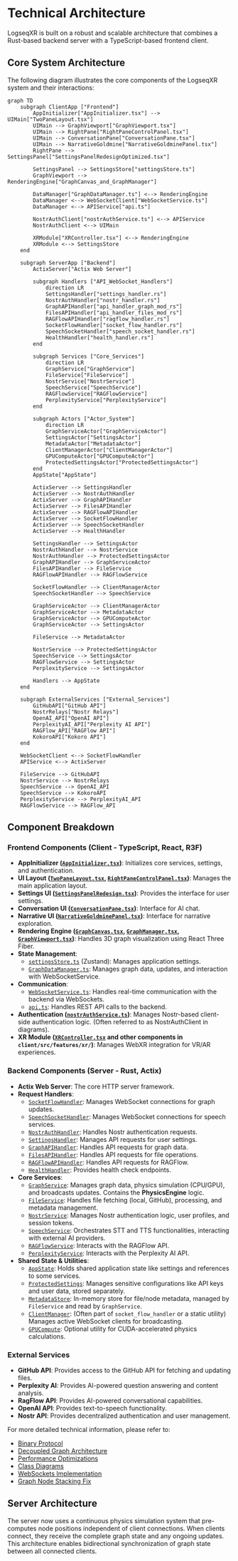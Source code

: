 # Technical Architecture

LogseqXR is built on a robust and scalable architecture that combines a Rust-based backend server with a TypeScript-based frontend client.

## Core System Architecture

The following diagram illustrates the core components of the LogseqXR system and their interactions:

```mermaid
graph TD
    subgraph ClientApp ["Frontend"]
        AppInitializer["AppInitializer.tsx"] --> UIMain["TwoPaneLayout.tsx"]
        UIMain --> GraphViewport["GraphViewport.tsx"]
        UIMain --> RightPane["RightPaneControlPanel.tsx"]
        UIMain --> ConversationPane["ConversationPane.tsx"]
        UIMain --> NarrativeGoldmine["NarrativeGoldminePanel.tsx"]
        RightPane --> SettingsPanel["SettingsPanelRedesignOptimized.tsx"]

        SettingsPanel --> SettingsStore["settingsStore.ts"]
        GraphViewport --> RenderingEngine["GraphCanvas_and_GraphManager"]

        DataManager["GraphDataManager.ts"] <--> RenderingEngine
        DataManager <--> WebSocketClient["WebSocketService.ts"]
        DataManager <--> APIService["api.ts"]

        NostrAuthClient["nostrAuthService.ts"] <--> APIService
        NostrAuthClient <--> UIMain

        XRModule["XRController.tsx"] <--> RenderingEngine
        XRModule <--> SettingsStore
    end

    subgraph ServerApp ["Backend"]
        ActixServer["Actix Web Server"]

        subgraph Handlers ["API_WebSocket_Handlers"]
            direction LR
            SettingsHandler["settings_handler.rs"]
            NostrAuthHandler["nostr_handler.rs"]
            GraphAPIHandler["api_handler_graph_mod_rs"]
            FilesAPIHandler["api_handler_files_mod_rs"]
            RAGFlowAPIHandler["ragflow_handler.rs"]
            SocketFlowHandler["socket_flow_handler.rs"]
            SpeechSocketHandler["speech_socket_handler.rs"]
            HealthHandler["health_handler.rs"]
        end

        subgraph Services ["Core_Services"]
            direction LR
            GraphService["GraphService"]
            FileService["FileService"]
            NostrService["NostrService"]
            SpeechService["SpeechService"]
            RAGFlowService["RAGFlowService"]
            PerplexityService["PerplexityService"]
        end

        subgraph Actors ["Actor_System"]
            direction LR
            GraphServiceActor["GraphServiceActor"]
            SettingsActor["SettingsActor"]
            MetadataActor["MetadataActor"]
            ClientManagerActor["ClientManagerActor"]
            GPUComputeActor["GPUComputeActor"]
            ProtectedSettingsActor["ProtectedSettingsActor"]
        end
        AppState["AppState"]

        ActixServer --> SettingsHandler
        ActixServer --> NostrAuthHandler
        ActixServer --> GraphAPIHandler
        ActixServer --> FilesAPIHandler
        ActixServer --> RAGFlowAPIHandler
        ActixServer --> SocketFlowHandler
        ActixServer --> SpeechSocketHandler
        ActixServer --> HealthHandler

        SettingsHandler --> SettingsActor
        NostrAuthHandler --> NostrService
        NostrAuthHandler --> ProtectedSettingsActor
        GraphAPIHandler --> GraphServiceActor
        FilesAPIHandler --> FileService
        RAGFlowAPIHandler --> RAGFlowService

        SocketFlowHandler --> ClientManagerActor
        SpeechSocketHandler --> SpeechService

        GraphServiceActor --> ClientManagerActor
        GraphServiceActor --> MetadataActor
        GraphServiceActor --> GPUComputeActor
        GraphServiceActor --> SettingsActor

        FileService --> MetadataActor

        NostrService --> ProtectedSettingsActor
        SpeechService --> SettingsActor
        RAGFlowService --> SettingsActor
        PerplexityService --> SettingsActor

        Handlers --> AppState
    end

    subgraph ExternalServices ["External_Services"]
        GitHubAPI["GitHub API"]
        NostrRelays["Nostr Relays"]
        OpenAI_API["OpenAI API"]
        PerplexityAI_API["Perplexity AI API"]
        RAGFlow_API["RAGFlow API"]
        KokoroAPI["Kokoro API"]
    end

    WebSocketClient <--> SocketFlowHandler
    APIService <--> ActixServer

    FileService --> GitHubAPI
    NostrService --> NostrRelays
    SpeechService --> OpenAI_API
    SpeechService --> KokoroAPI
    PerplexityService --> PerplexityAI_API
    RAGFlowService --> RAGFlow_API
```

## Component Breakdown

### Frontend Components (Client - TypeScript, React, R3F)

-   **AppInitializer ([`AppInitializer.tsx`](../../client/src/app/AppInitializer.tsx))**: Initializes core services, settings, and authentication.
-   **UI Layout ([`TwoPaneLayout.tsx`](../../client/src/app/TwoPaneLayout.tsx), [`RightPaneControlPanel.tsx`](../../client/src/app/components/RightPaneControlPanel.tsx))**: Manages the main application layout.
-   **Settings UI ([`SettingsPanelRedesign.tsx`](../../client/src/features/settings/components/panels/SettingsPanelRedesign.tsx))**: Provides the interface for user settings.
-   **Conversation UI ([`ConversationPane.tsx`](../../client/src/app/components/ConversationPane.tsx))**: Interface for AI chat.
-   **Narrative UI ([`NarrativeGoldminePanel.tsx`](../../client/src/app/components/NarrativeGoldminePanel.tsx))**: Interface for narrative exploration.
-   **Rendering Engine ([`GraphCanvas.tsx`](../../client/src/features/graph/components/GraphCanvas.tsx), [`GraphManager.tsx`](../../client/src/features/graph/components/GraphManager.tsx), [`GraphViewport.tsx`](../../client/src/features/graph/components/GraphViewport.tsx))**: Handles 3D graph visualization using React Three Fiber.
-   **State Management**:
    -   [`settingsStore.ts`](../../client/src/store/settingsStore.ts) (Zustand): Manages application settings.
    -   [`GraphDataManager.ts`](../../client/src/features/graph/managers/graphDataManager.ts): Manages graph data, updates, and interaction with WebSocketService.
-   **Communication**:
    -   [`WebSocketService.ts`](../../client/src/services/WebSocketService.ts): Handles real-time communication with the backend via WebSockets.
    -   [`api.ts`](../../client/src/services/api.ts): Handles REST API calls to the backend.
-   **Authentication ([`nostrAuthService.ts`](../../client/src/services/nostrAuthService.ts))**: Manages Nostr-based client-side authentication logic. (Often referred to as NostrAuthClient in diagrams).
-   **XR Module ([`XRController.tsx`](../../client/src/features/xr/components/XRController.tsx) and other components in `client/src/features/xr/`)**: Manages WebXR integration for VR/AR experiences.

### Backend Components (Server - Rust, Actix)

-   **Actix Web Server**: The core HTTP server framework.
-   **Request Handlers**:
    -   [`SocketFlowHandler`](../../src/handlers/socket_flow_handler.rs): Manages WebSocket connections for graph updates.
    -   [`SpeechSocketHandler`](../../src/handlers/speech_socket_handler.rs): Manages WebSocket connections for speech services.
    -   [`NostrAuthHandler`](../../src/handlers/nostr_handler.rs): Handles Nostr authentication requests.
    -   [`SettingsHandler`](../../src/handlers/settings_handler.rs): Manages API requests for user settings.
    -   [`GraphAPIHandler`](../../src/handlers/api_handler/graph/mod.rs): Handles API requests for graph data.
    -   [`FilesAPIHandler`](../../src/handlers/api_handler/files/mod.rs): Handles API requests for file operations.
    -   [`RAGFlowAPIHandler`](../../src/handlers/ragflow_handler.rs): Handles API requests for RAGFlow.
    -   [`HealthHandler`](../../src/handlers/health_handler.rs): Provides health check endpoints.
-   **Core Services**:
    -   [`GraphService`](../../src/services/graph_service.rs): Manages graph data, physics simulation (CPU/GPU), and broadcasts updates. Contains the **PhysicsEngine** logic.
    -   [`FileService`](../../src/services/file_service.rs): Handles file fetching (local, GitHub), processing, and metadata management.
    -   [`NostrService`](../../src/services/nostr_service.rs): Manages Nostr authentication logic, user profiles, and session tokens.
    -   [`SpeechService`](../../src/services/speech_service.rs): Orchestrates STT and TTS functionalities, interacting with external AI providers.
    -   [`RAGFlowService`](../../src/services/ragflow_service.rs): Interacts with the RAGFlow API.
    -   [`PerplexityService`](../../src/services/perplexity_service.rs): Interacts with the Perplexity AI API.
-   **Shared State & Utilities**:
    -   [`AppState`](../../src/app_state.rs): Holds shared application state like settings and references to some services.
    -   [`ProtectedSettings`](../../src/models/protected_settings.rs): Manages sensitive configurations like API keys and user data, stored separately.
    -   [`MetadataStore`](../../src/models/metadata.rs): In-memory store for file/node metadata, managed by `FileService` and read by `GraphService`.
    -   [`ClientManager`](../../src/handlers/socket_flow_handler.rs): (Often part of `socket_flow_handler` or a static utility) Manages active WebSocket clients for broadcasting.
    -   [`GPUCompute`](../../src/utils/gpu_compute.rs): Optional utility for CUDA-accelerated physics calculations.

### External Services

- **GitHub API**: Provides access to the GitHub API for fetching and updating files.
- **Perplexity AI**: Provides AI-powered question answering and content analysis.
- **RagFlow API**: Provides AI-powered conversational capabilities.
- **OpenAI API**: Provides text-to-speech functionality.
- **Nostr API**: Provides decentralized authentication and user management.

For more detailed technical information, please refer to:
- [Binary Protocol](../technical/binary-protocol.md)
- [Decoupled Graph Architecture](../technical/decoupled-graph-architecture.md)
- [Performance Optimizations](../technical/performance.md)
- [Class Diagrams](../technical/class-diagrams.md)
- [WebSockets Implementation](../api/websocket-updated.md)
- [Graph Node Stacking Fix](../technical/graph-node-stacking-fix.md)

## Server Architecture

The server now uses a continuous physics simulation system that pre-computes node positions independent of client connections. When clients connect, they receive the complete graph state and any ongoing updates. This architecture enables bidirectional synchronization of graph state between all connected clients.